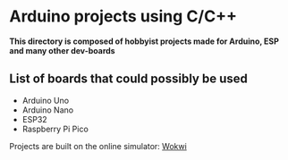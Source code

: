# Arduino projects using C/C++

**This directory is composed of hobbyist projects made for Arduino, ESP and many other dev-boards**

## List of boards that could possibly be used

- Arduino Uno
- Arduino Nano
- ESP32
- Raspberry Pi Pico

Projects are built on the online simulator: [Wokwi](https://wokwi.com)
